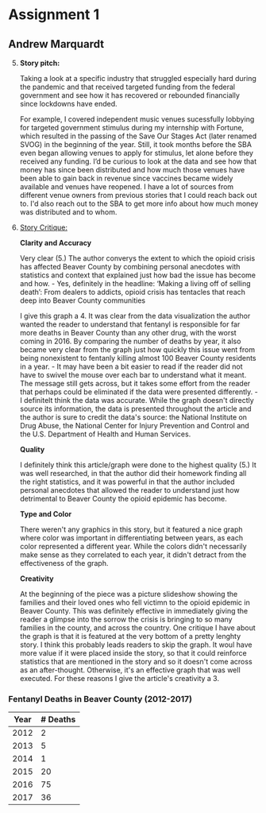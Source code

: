 # Assignment 1

## Andrew Marquardt

5. **Story pitch:** 

    Taking a look at a specific industry that struggled especially hard during the pandemic and that received targeted funding from the federal government and see how it has recovered or rebounded financially since lockdowns have ended.

    For example, I covered independent music venues sucessfully lobbying for targeted government stimulus during my internship with Fortune, which resulted in the passing of the Save Our Stages Act (later renamed SVOG) in the beginning of the year. Still, it took months before the SBA even began allowing venues to apply for stimulus, let alone before they received any funding. I’d be curious to look at the data and see how that money has since been distributed and how much those venues have been able to gain back in revenue since vaccines became widely available and venues have reopened. I have a lot of sources from different venue owners from previous stories that I could reach back out to. I'd also reach out to the SBA to get more info about how much money was distributed and to whom. 

4. [Story Critique:](https://www.timesonline.com/news/20180107/making-living-off-of-selling-death-from-dealers-to-addicts-opioid-crisis-has-tentacles-that-reach-deep-into-beaver-county-communities)


    **Clarity and Accuracy**
    
    
     Very clear (5.) The author converys the extent to which the opioid crisis has affected Beaver County by combining personal anecdotes with statistics and context that explained just how bad the issue has become and how. 
                - Yes, definitely in the headline: ‘Making a living off of selling death’: From dealers to addicts, opioid crisis has tentacles that reach deep into Beaver County communities
     
     I give this graph a 4. It was clear from the data visualization the author wanted the reader to understand that fentanyl is responsible for far more deaths in Beaver County than any other drug, with the worst coming in 2016. By comparing the number of deaths by year, it also became very clear from the graph just how quickly this issue went from being nonexistent to fentanly killing almost 100 Beaver County residents in a year. 
                - It may have been a bit easier to read if the reader did not have to swivel the mouse over each bar to understand what it meant. The message still gets across, but it takes some effort from the reader that perhaps could be eliminated if the data were presented differently. 
        - I definitelt think the data was accurate. While the graph doesn't directly source its information, the data is presented throughout the article and the author is sure to credit the data's source: the National Institute on Drug Abuse, the National Center for Injury Prevention and Control and the U.S. Department of Health and Human Services.


    **Quality**
    
    
    I definitely think this article/graph were done to the highest quality (5.) It was well researched, in that the author did their homework finding all the right statistics, and it was powerful in that the author included personal anecdotes that allowed the reader to understand just how detrimental to Beaver County the opioid epidemic has become. 
    
 
   **Type and Color** 
   
   There weren't any graphics in this story, but it featured a nice graph where color was important in differentiating between years, as each color represented a different year. While the colors didn't necessarily make sense as they correlated to each year, it didn't detract from the effectiveness of the graph. 
   
   **Creativity**
   
   At the beginning of the piece was a picture slideshow showing the families and their loved ones who fell victimn to the opioid epidemic in Beaver County. This was definitely effective in immediately giving the reader a glimpse into the sorrow the crisis is bringing to so many families in the county, and across the country. One critique I have about the graph is that it is featured at the very bottom of a pretty lenghty story. I think this probably leads readers to skip the graph. It woul have more value if it were placed inside the story, so that it could reinforce statistics that are mentioned in the story and so it doesn't come across as an after-thought. Otherwise, it's an effective graph that was well executed. For these reasons I give the article's creativity a 3. 




### Fentanyl Deaths in Beaver County (2012-2017)
|  Year |   # Deaths|
|---	|---	|
| 2012  |   2   |
| 2013	|   5	|
| 2014	|   1	|
| 2015  |   20	|
| 2016 	|   75	|
| 2017 	|   36	|
